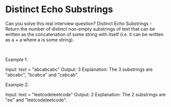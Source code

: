 # Distinct Echo Substrings

Can you solve this real interview question? Distinct Echo Substrings - Return the number of distinct non-empty substrings of text that can be written as the concatenation of some string with itself (i.e. it can be written as a + a where a is some string).

 

Example 1:


Input: text = "abcabcabc"
Output: 3
Explanation: The 3 substrings are "abcabc", "bcabca" and "cabcab".


Example 2:


Input: text = "leetcodeleetcode"
Output: 2
Explanation: The 2 substrings are "ee" and "leetcodeleetcode".